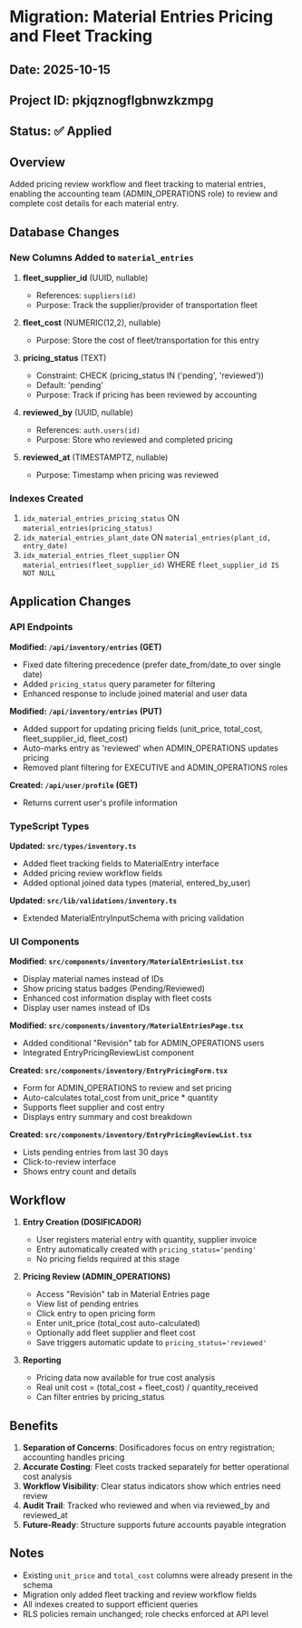 # Migration: Material Entries Pricing and Fleet Tracking

## Date: 2025-10-15

## Project ID: pkjqznogflgbnwzkzmpg

## Status: ✅ Applied

## Overview

Added pricing review workflow and fleet tracking to material entries, enabling the accounting team (ADMIN_OPERATIONS role) to review and complete cost details for each material entry.

## Database Changes

### New Columns Added to `material_entries`

1. **fleet_supplier_id** (UUID, nullable)
   - References: `suppliers(id)`
   - Purpose: Track the supplier/provider of transportation fleet

2. **fleet_cost** (NUMERIC(12,2), nullable)
   - Purpose: Store the cost of fleet/transportation for this entry

3. **pricing_status** (TEXT)
   - Constraint: CHECK (pricing_status IN ('pending', 'reviewed'))
   - Default: 'pending'
   - Purpose: Track if pricing has been reviewed by accounting

4. **reviewed_by** (UUID, nullable)
   - References: `auth.users(id)`
   - Purpose: Store who reviewed and completed pricing

5. **reviewed_at** (TIMESTAMPTZ, nullable)
   - Purpose: Timestamp when pricing was reviewed

### Indexes Created

1. `idx_material_entries_pricing_status` ON `material_entries(pricing_status)`
2. `idx_material_entries_plant_date` ON `material_entries(plant_id, entry_date)`
3. `idx_material_entries_fleet_supplier` ON `material_entries(fleet_supplier_id)` WHERE `fleet_supplier_id IS NOT NULL`

## Application Changes

### API Endpoints

**Modified: `/api/inventory/entries` (GET)**
- Fixed date filtering precedence (prefer date_from/date_to over single date)
- Added `pricing_status` query parameter for filtering
- Enhanced response to include joined material and user data

**Modified: `/api/inventory/entries` (PUT)**
- Added support for updating pricing fields (unit_price, total_cost, fleet_supplier_id, fleet_cost)
- Auto-marks entry as 'reviewed' when ADMIN_OPERATIONS updates pricing
- Removed plant filtering for EXECUTIVE and ADMIN_OPERATIONS roles

**Created: `/api/user/profile` (GET)**
- Returns current user's profile information

### TypeScript Types

**Updated: `src/types/inventory.ts`**
- Added fleet tracking fields to MaterialEntry interface
- Added pricing review workflow fields
- Added optional joined data types (material, entered_by_user)

**Updated: `src/lib/validations/inventory.ts`**
- Extended MaterialEntryInputSchema with pricing validation

### UI Components

**Modified: `src/components/inventory/MaterialEntriesList.tsx`**
- Display material names instead of IDs
- Show pricing status badges (Pending/Reviewed)
- Enhanced cost information display with fleet costs
- Display user names instead of IDs

**Modified: `src/components/inventory/MaterialEntriesPage.tsx`**
- Added conditional "Revisión" tab for ADMIN_OPERATIONS users
- Integrated EntryPricingReviewList component

**Created: `src/components/inventory/EntryPricingForm.tsx`**
- Form for ADMIN_OPERATIONS to review and set pricing
- Auto-calculates total_cost from unit_price * quantity
- Supports fleet supplier and cost entry
- Displays entry summary and cost breakdown

**Created: `src/components/inventory/EntryPricingReviewList.tsx`**
- Lists pending entries from last 30 days
- Click-to-review interface
- Shows entry count and details

## Workflow

1. **Entry Creation (DOSIFICADOR)**
   - User registers material entry with quantity, supplier invoice
   - Entry automatically created with `pricing_status='pending'`
   - No pricing fields required at this stage

2. **Pricing Review (ADMIN_OPERATIONS)**
   - Access "Revisión" tab in Material Entries page
   - View list of pending entries
   - Click entry to open pricing form
   - Enter unit_price (total_cost auto-calculated)
   - Optionally add fleet supplier and fleet cost
   - Save triggers automatic update to `pricing_status='reviewed'`

3. **Reporting**
   - Pricing data now available for true cost analysis
   - Real unit cost = (total_cost + fleet_cost) / quantity_received
   - Can filter entries by pricing_status

## Benefits

1. **Separation of Concerns**: Dosificadores focus on entry registration; accounting handles pricing
2. **Accurate Costing**: Fleet costs tracked separately for better operational cost analysis
3. **Workflow Visibility**: Clear status indicators show which entries need review
4. **Audit Trail**: Tracked who reviewed and when via reviewed_by and reviewed_at
5. **Future-Ready**: Structure supports future accounts payable integration

## Notes

- Existing `unit_price` and `total_cost` columns were already present in the schema
- Migration only added fleet tracking and review workflow fields
- All indexes created to support efficient queries
- RLS policies remain unchanged; role checks enforced at API level

